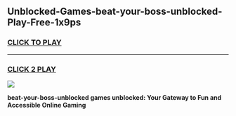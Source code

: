 
## Unblocked-Games-beat-your-boss-unblocked-Play-Free-1x9ps
<h3>
<a href="https://premium76.site?title=beat-your-boss-unblocked&ref=20M">CLICK TO PLAY</a></h3>
<hr>

<h3>
<a href="https://premium76.site?title=beat-your-boss-unblocked&ref=20M">CLICK 2 PLAY</a>
  
</h3>

<a href="https://premium76.site?title=beat-your-boss-unblocked&ref=19M"><img src="https://clearcache.store/games.png"></a>


**beat-your-boss-unblocked games unblocked: Your Gateway to Fun and Accessible Online Gaming**
